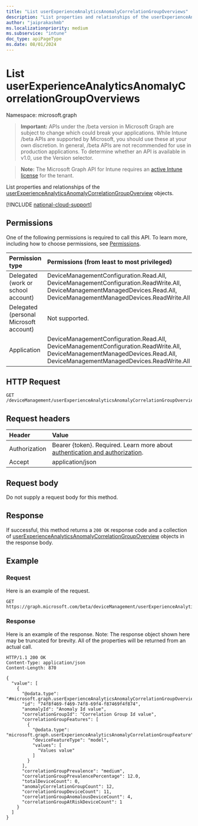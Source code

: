 ```yaml
---
title: "List userExperienceAnalyticsAnomalyCorrelationGroupOverviews"
description: "List properties and relationships of the userExperienceAnalyticsAnomalyCorrelationGroupOverview objects."
author: "jaiprakashmb"
ms.localizationpriority: medium
ms.subservice: "intune"
doc_type: apiPageType
ms.date: 08/01/2024
---
```


# List userExperienceAnalyticsAnomalyCorrelationGroupOverviews

Namespace: microsoft.graph

> **Important:** APIs under the /beta version in Microsoft Graph are subject to change which could break your applications. While Intune /beta APIs are supported by Microsoft, you should use these at your own discretion. In general, /beta APIs are not recommended for use in production applications. To determine whether an API is available in v1.0, use the Version selector.

> **Note:** The Microsoft Graph API for Intune requires an [active Intune license](https://go.microsoft.com/fwlink/?linkid=839381) for the tenant.

List properties and relationships of the [userExperienceAnalyticsAnomalyCorrelationGroupOverview](../resources/intune-devices-userexperienceanalyticsanomalycorrelationgroupoverview.md) objects.

[!INCLUDE [national-cloud-support](../../includes/all-clouds.md)]

## Permissions
One of the following permissions is required to call this API. To learn more, including how to choose permissions, see [Permissions](/graph/permissions-reference).

|Permission type|Permissions (from least to most privileged)|
|:---|:---|
|Delegated (work or school account)|DeviceManagementConfiguration.Read.All, DeviceManagementConfiguration.ReadWrite.All, DeviceManagementManagedDevices.Read.All, DeviceManagementManagedDevices.ReadWrite.All|
|Delegated (personal Microsoft account)|Not supported.|
|Application|DeviceManagementConfiguration.Read.All, DeviceManagementConfiguration.ReadWrite.All, DeviceManagementManagedDevices.Read.All, DeviceManagementManagedDevices.ReadWrite.All|

## HTTP Request
<!-- {
  "blockType": "ignored"
}
-->
``` http
GET /deviceManagement/userExperienceAnalyticsAnomalyCorrelationGroupOverview
```

## Request headers
|Header|Value|
|:---|:---|
|Authorization|Bearer {token}. Required. Learn more about [authentication and authorization](/graph/auth/auth-concepts).|
|Accept|application/json|

## Request body
Do not supply a request body for this method.

## Response
If successful, this method returns a `200 OK` response code and a collection of [userExperienceAnalyticsAnomalyCorrelationGroupOverview](../resources/intune-devices-userexperienceanalyticsanomalycorrelationgroupoverview.md) objects in the response body.

## Example

### Request
Here is an example of the request.
``` http
GET https://graph.microsoft.com/beta/deviceManagement/userExperienceAnalyticsAnomalyCorrelationGroupOverview
```

### Response
Here is an example of the response. Note: The response object shown here may be truncated for brevity. All of the properties will be returned from an actual call.
``` http
HTTP/1.1 200 OK
Content-Type: application/json
Content-Length: 870

{
  "value": [
    {
      "@odata.type": "#microsoft.graph.userExperienceAnalyticsAnomalyCorrelationGroupOverview",
      "id": "74f8f469-f469-74f8-69f4-f87469f4f874",
      "anomalyId": "Anomaly Id value",
      "correlationGroupId": "Correlation Group Id value",
      "correlationGroupFeatures": [
        {
          "@odata.type": "microsoft.graph.userExperienceAnalyticsAnomalyCorrelationGroupFeature",
          "deviceFeatureType": "model",
          "values": [
            "Values value"
          ]
        }
      ],
      "correlationGroupPrevalence": "medium",
      "correlationGroupPrevalencePercentage": 12.0,
      "totalDeviceCount": 0,
      "anomalyCorrelationGroupCount": 12,
      "correlationGroupDeviceCount": 11,
      "correlationGroupAnomalousDeviceCount": 4,
      "correlationGroupAtRiskDeviceCount": 1
    }
  ]
}
```